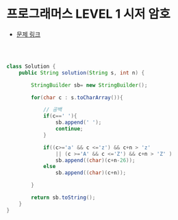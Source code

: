 # 프로그래머스 LEVEL 1 시저 암호

- [문제 링크](https://programmers.co.kr/learn/courses/30/lessons/12926?language=java)

</br>

```java

class Solution {
    public String solution(String s, int n) {

        StringBuilder sb= new StringBuilder();

        for(char c : s.toCharArray()){

            // 공백
            if(c==' '){
                sb.append(' ');
                continue;
            }

            if((c>='a' && c <='z') && c+n > 'z'
                || (c >='A' && c <='Z') && c+n > 'Z' )
                sb.append((char)(c+n-26));
            else
                sb.append((char)(c+n));

        }

        return sb.toString();
    }
}

```
